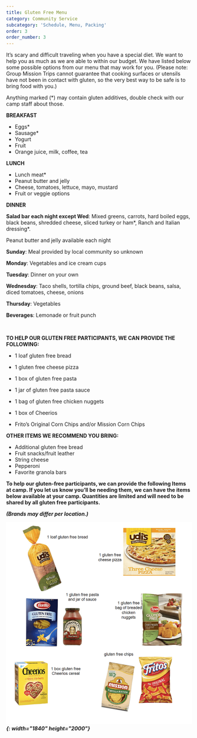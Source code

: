 ```yaml
---
title: Gluten Free Menu
category: Community Service
subcategory: 'Schedule, Menu, Packing'
order: 3
order_number: 3
---
```


It’s scary and difficult traveling when you have a special diet. We want to help you as much as we are able to within our budget. We have listed below some possible options from our menu that may work for you. (Please note: Group Mission Trips cannot guarantee that cooking surfaces or utensils have not been in contact with gluten, so the very best way to be safe is to bring food with you.)

Anything marked (\*) may contain gluten additives, double check with our camp staff about those.&nbsp;

**BREAKFAST**

* Eggs\*
* Sausage\*
* Yogurt
* Fruit
* Orange juice, milk, coffee, tea

**LUNCH**

* Lunch meat\*&nbsp;
* Peanut butter and jelly&nbsp;
* Cheese, tomatoes, lettuce, mayo, mustard&nbsp;
* Fruit or veggie options&nbsp;

**DINNER**

**Salad bar each night except Wed**\: Mixed greens, carrots, hard boiled eggs, black beans, shredded cheese, sliced turkey or ham\*, Ranch and Italian dressing\*.&nbsp;

Peanut butter and jelly available each night&nbsp;

**Sunday**\: Meal provided by local community so unknown&nbsp;

**Monday**\: Vegetables and ice cream cups&nbsp;

**Tuesday**\: Dinner on your own&nbsp;

**Wednesday**\: Taco shells, tortilla chips, ground beef, black beans, salsa, diced tomatoes, cheese, onions&nbsp;

**Thursday**\: Vegetables&nbsp;

**Beverages**\: Lemonade or fruit punch

&nbsp;

**TO HELP OUR GLUTEN FREE PARTICIPANTS, WE CAN PROVIDE THE FOLLOWING:&nbsp;**

* 1 loaf gluten free bread&nbsp;

* 1 gluten free cheese pizza&nbsp;

* 1 box of gluten free pasta&nbsp;

* 1 jar of gluten free pasta sauce&nbsp;

* 1 bag of gluten free chicken nuggets&nbsp;

* 1 box of Cheerios&nbsp;

* Frito’s Original Corn Chips and/or Mission Corn Chips&nbsp;

**OTHER ITEMS WE RECOMMEND YOU BRING:&nbsp;**

* Additional gluten free bread&nbsp;
* Fruit snacks/fruit leather&nbsp;
* String cheese&nbsp;
* Pepperoni&nbsp;
* Favorite granola bars&nbsp;

**To help our gluten-free participants, we can provide the following Items at camp. If you let us know you’ll be needing them, we can have the items below available at your camp. Quantities are limited and will need to be shared by all gluten free participants.&nbsp;**

***(Brands may differ per location.)&nbsp;***

***![](/uploads/gluten-free-menu.png){: width="1840" height="2000"}***
